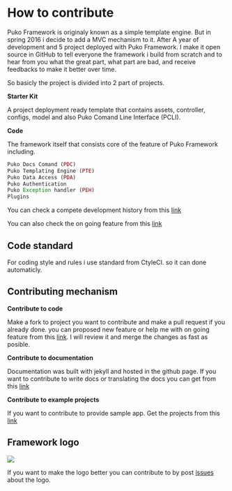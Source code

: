# How to contribute

Puko Framework is originaly known as a simple template engine. 
But in spring 2016 i decide to add a MVC mechanism to it.
After A year of development and 5 project deployed with Puko Framework. 
I make it open source in GitHub to tell everyone the framework i build from scratch 
and to hear from you what the great part, what part are bad, and receive feedbacks
to make it better over time.

So basicly the project is divided into 2 part of projects.

**Starter Kit**

A project deployment ready template that contains assets, controller, configs, model 
and also Puko Comand Line Interface (PCLI).

**Code**

The framework itself that consists core of the feature of Puko Framework including.
```php
Puko Docs Comand (PDC)
Puko Templating Engine (PTE)
Puko Data Access (PDA)
Puko Authentication
Puko Exception handler (PEH)
Plugins
```

You can check a compete development history from this [link](https://github.com/Velliz/pukoframework/blob/master/changelog.md)

You can also check the on going feature from this [link](https://github.com/Velliz/pukoframework/blob/master/todo.md)

## Code standard

For coding style and rules i use standard from CtyleCI. so it can done automaticly.

## Contributing mechanism

**Contribute to code**

Make a fork to project you want to contribute and make a pull request if you already done.
you can proposed new feature or help me with on going feature from this [link](https://github.com/Velliz/pukoframework/blob/master/todo.md).
I will review it and merge the changes as fast as posible.

**Contribute to documentation**

Documentation was built with jekyll and hosted in the github page. 
If you want to contribute to write docs or translating the docs you can get from this [link](https://github.com/Velliz/pukodocs)

**Contribute to example projects**

If you want to contribute to provide sample app. Get the projects from this [link](https://github.com/Velliz/pukoexample)

## Framework logo

<img src="https://1.bp.blogspot.com/-z4TyrVfdGJo/Wy_FjBG1DWI/AAAAAAAAFho/WwobP8KGYmY7k4S4F6eHVYa9M8KYpPZjACLcBGAs/s1600/puko-material-500.png">

If you want to make the logo better you can contribute to by post [issues](https://github.com/Velliz/pukoframework/issues) 
about the logo.




